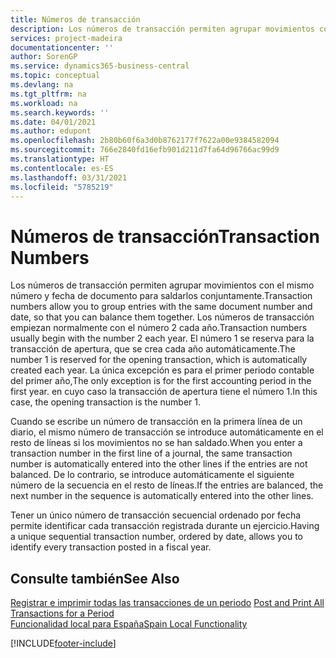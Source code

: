 ```yaml
---
title: Números de transacción
description: Los números de transacción permiten agrupar movimientos con el mismo número y fecha de documento para saldarlos conjuntamente.
services: project-madeira
documentationcenter: ''
author: SorenGP
ms.service: dynamics365-business-central
ms.topic: conceptual
ms.devlang: na
ms.tgt_pltfrm: na
ms.workload: na
ms.search.keywords: ''
ms.date: 04/01/2021
ms.author: edupont
ms.openlocfilehash: 2b80b60f6a3d0b8762177f7622a00e9384582094
ms.sourcegitcommit: 766e2840fd16efb901d211d7fa64d96766ac99d9
ms.translationtype: HT
ms.contentlocale: es-ES
ms.lasthandoff: 03/31/2021
ms.locfileid: "5785219"
---
```

# <a name="transaction-numbers"></a><span data-ttu-id="ef9fb-103">Números de transacción</span><span class="sxs-lookup"><span data-stu-id="ef9fb-103">Transaction Numbers</span></span>
<span data-ttu-id="ef9fb-104">Los números de transacción permiten agrupar movimientos con el mismo número y fecha de documento para saldarlos conjuntamente.</span><span class="sxs-lookup"><span data-stu-id="ef9fb-104">Transaction numbers allow you to group entries with the same document number and date, so that you can balance them together.</span></span> <span data-ttu-id="ef9fb-105">Los números de transacción empiezan normalmente con el número 2 cada año.</span><span class="sxs-lookup"><span data-stu-id="ef9fb-105">Transaction numbers usually begin with the number 2 each year.</span></span> <span data-ttu-id="ef9fb-106">El número 1 se reserva para la transacción de apertura, que se crea cada año automáticamente.</span><span class="sxs-lookup"><span data-stu-id="ef9fb-106">The number 1 is reserved for the opening transaction, which is automatically created each year.</span></span> <span data-ttu-id="ef9fb-107">La única excepción es para el primer periodo contable del primer año,</span><span class="sxs-lookup"><span data-stu-id="ef9fb-107">The only exception is for the first accounting period in the first year.</span></span> <span data-ttu-id="ef9fb-108">en cuyo caso la transacción de apertura tiene el número 1.</span><span class="sxs-lookup"><span data-stu-id="ef9fb-108">In this case, the opening transaction is the number 1.</span></span>  

<span data-ttu-id="ef9fb-109">Cuando se escribe un número de transacción en la primera línea de un diario, el mismo número de transacción se introduce automáticamente en el resto de líneas si los movimientos no se han saldado.</span><span class="sxs-lookup"><span data-stu-id="ef9fb-109">When you enter a transaction number in the first line of a journal, the same transaction number is automatically entered into the other lines if the entries are not balanced.</span></span> <span data-ttu-id="ef9fb-110">De lo contrario, se introduce automáticamente el siguiente número de la secuencia en el resto de líneas.</span><span class="sxs-lookup"><span data-stu-id="ef9fb-110">If the entries are balanced, the next number in the sequence is automatically entered into the other lines.</span></span>  

<span data-ttu-id="ef9fb-111">Tener un único número de transacción secuencial ordenado por fecha permite identificar cada transacción registrada durante un ejercicio.</span><span class="sxs-lookup"><span data-stu-id="ef9fb-111">Having a unique sequential transaction number, ordered by date, allows you to identify every transaction posted in a fiscal year.</span></span>  

## <a name="see-also"></a><span data-ttu-id="ef9fb-112">Consulte también</span><span class="sxs-lookup"><span data-stu-id="ef9fb-112">See Also</span></span>  
 <span data-ttu-id="ef9fb-113">[Registrar e imprimir todas las transacciones de un periodo](how-to-post-and-print-all-transactions-for-a-period.md) </span><span class="sxs-lookup"><span data-stu-id="ef9fb-113">[Post and Print All Transactions for a Period](how-to-post-and-print-all-transactions-for-a-period.md) </span></span>  
 [<span data-ttu-id="ef9fb-114">Funcionalidad local para España</span><span class="sxs-lookup"><span data-stu-id="ef9fb-114">Spain Local Functionality</span></span>](spain-local-functionality.md)


[!INCLUDE[footer-include](../../includes/footer-banner.md)]